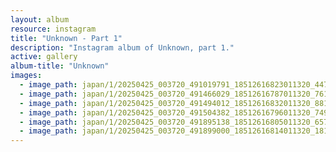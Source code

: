 ```yaml
---
layout: album
resource: instagram
title: "Unknown - Part 1"
description: "Instagram album of Unknown, part 1."
active: gallery
album-title: "Unknown"
images:
  - image_path: japan/1/20250425_003720_491019791_18512616823011320_4476028323892410438_n.jpg
  - image_path: japan/1/20250425_003720_491466029_18512616787011320_7619213600249313146_n.jpg
  - image_path: japan/1/20250425_003720_491494012_18512616832011320_8811379765623876088_n.jpg
  - image_path: japan/1/20250425_003720_491504382_18512616796011320_7492757624953018101_n.jpg
  - image_path: japan/1/20250425_003720_491895138_18512616805011320_6572225266836557992_n.jpg
  - image_path: japan/1/20250425_003720_491899000_18512616814011320_1811376932968258223_n.jpg
---
```

